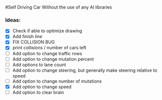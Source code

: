 #Self Driving Car
Without the use of any AI libraries

### Ideas:
- [X] Check if able to optimize drawing
- [X] Add finish line
- [X] FIX COLLISION BUG
- [X] print collisions / number of cars left
- [ ] Add option to change traffic rows
- [ ] Add option to change mutation percent
- [ ] Add options to lane count
- [ ] Add option to change steering, but generally make steering relative to speed
- [ ] Add option to change number of mutations
- [X] Add option to change speed
- [ ] Add option to clear brain
